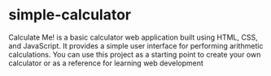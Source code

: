 # simple-calculator
Calculate Me! is a basic calculator web application built using HTML, CSS, and JavaScript. It provides a simple user interface for performing arithmetic calculations. You can use this project as a starting point to create your own calculator or as a reference for learning web development

